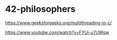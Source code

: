 # 42-philosophers

https://www.geeksforgeeks.org/multithreading-in-c/

https://www.youtube.com/watch?v=FYUi-u7UWgw
